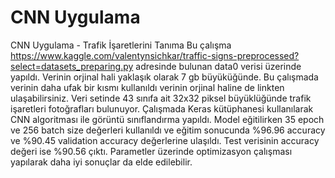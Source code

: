 # CNN Uygulama
CNN Uygulama - Trafik İşaretlerini Tanıma
Bu çalışma https://www.kaggle.com/valentynsichkar/traffic-signs-preprocessed?select=datasets_preparing.py adresinde bulunan data0 verisi üzerinde yapıldı. Verinin orjinal hali yaklaşık olarak 7 gb büyüküğünde. Bu çalışmada verinin daha ufak bir kısmı kullanıldı verinin orjinal haline de linkten ulaşabilirsiniz. Veri setinde 43 sınıfa ait 32x32 piksel büyüklüğünde trafik işaretleri fotoğrafları bulunuyor. Çalışmada Keras kütüphanesi kullanılarak CNN algoritması ile görüntü sınıflandırma yapıldı. Model eğitilirken 35 epoch ve 256 batch size değerleri kullanıldı ve eğitim sonucunda %96.96 accuracy ve %90.45 validation accuracy değerlerine ulaşıldı. Test verisinin accuracy değeri ise %90.56 çıktı. Parametler üzerinde optimizasyon çalışması yapılarak daha iyi sonuçlar da elde edilebilir.
